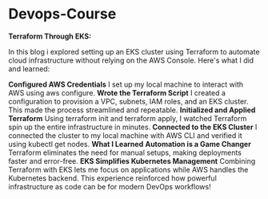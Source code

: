 # Devops-Course

**Terraform Through EKS:**

In this blog i explored setting up an EKS cluster using Terraform to automate cloud infrastructure without relying on the AWS Console. Here's what I did and learned:

**Configured AWS Credentials**
 I set up my local machine to interact with AWS using aws configure.
**Wrote the Terraform Script**
 I created a configuration to provision a VPC, subnets, IAM roles, and an EKS cluster. This made the process streamlined and repeatable.
**Initialized and Applied Terraform**
 Using terraform init and terraform apply, I watched Terraform spin up the entire infrastructure in minutes.
**Connected to the EKS Cluster**
 I connected the cluster to my local machine with AWS CLI and verified it using kubectl get nodes.
**What I Learned**
**Automation is a Game Changer**
 Terraform eliminates the need for manual setups, making deployments faster and error-free.
**EKS Simplifies Kubernetes Management**
 Combining Terraform with EKS lets me focus on applications while AWS handles the Kubernetes backend.
This experience reinforced how powerful infrastructure as code can be for modern DevOps workflows!